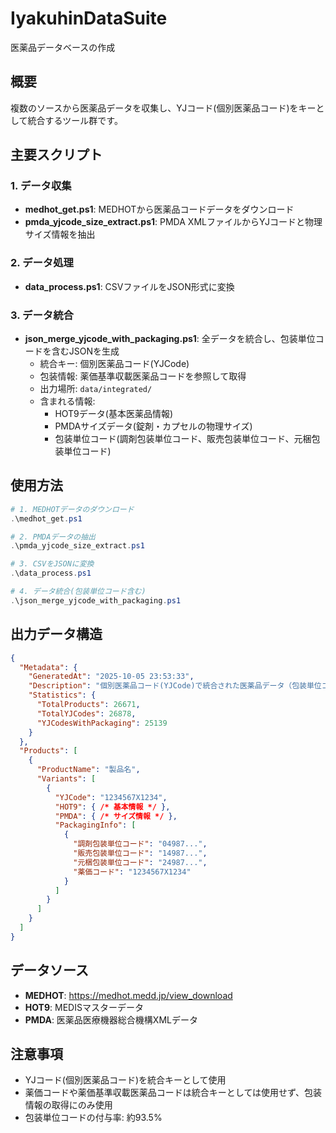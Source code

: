 # IyakuhinDataSuite
医薬品データベースの作成

## 概要
複数のソースから医薬品データを収集し、YJコード(個別医薬品コード)をキーとして統合するツール群です。

## 主要スクリプト

### 1. データ収集
- **medhot_get.ps1**: MEDHOTから医薬品コードデータをダウンロード
- **pmda_yjcode_size_extract.ps1**: PMDA XMLファイルからYJコードと物理サイズ情報を抽出

### 2. データ処理
- **data_process.ps1**: CSVファイルをJSON形式に変換

### 3. データ統合
- **json_merge_yjcode_with_packaging.ps1**: 全データを統合し、包装単位コードを含むJSONを生成
  - 統合キー: 個別医薬品コード(YJCode)
  - 包装情報: 薬価基準収載医薬品コードを参照して取得
  - 出力場所: `data/integrated/`
  - 含まれる情報:
    - HOT9データ(基本医薬品情報)
    - PMDAサイズデータ(錠剤・カプセルの物理サイズ)
    - 包装単位コード(調剤包装単位コード、販売包装単位コード、元梱包装単位コード)

## 使用方法

```powershell
# 1. MEDHOTデータのダウンロード
.\medhot_get.ps1

# 2. PMDAデータの抽出
.\pmda_yjcode_size_extract.ps1

# 3. CSVをJSONに変換
.\data_process.ps1

# 4. データ統合(包装単位コード含む)
.\json_merge_yjcode_with_packaging.ps1
```

## 出力データ構造

```json
{
  "Metadata": {
    "GeneratedAt": "2025-10-05 23:53:33",
    "Description": "個別医薬品コード(YJCode)で統合された医薬品データ（包装単位コード含む）",
    "Statistics": {
      "TotalProducts": 26671,
      "TotalYJCodes": 26878,
      "YJCodesWithPackaging": 25139
    }
  },
  "Products": [
    {
      "ProductName": "製品名",
      "Variants": [
        {
          "YJCode": "1234567X1234",
          "HOT9": { /* 基本情報 */ },
          "PMDA": { /* サイズ情報 */ },
          "PackagingInfo": [
            {
              "調剤包装単位コード": "04987...",
              "販売包装単位コード": "14987...",
              "元梱包装単位コード": "24987...",
              "薬価コード": "1234567X1234"
            }
          ]
        }
      ]
    }
  ]
}
```

## データソース
- **MEDHOT**: https://medhot.medd.jp/view_download
- **HOT9**: MEDISマスターデータ
- **PMDA**: 医薬品医療機器総合機構XMLデータ

## 注意事項
- YJコード(個別医薬品コード)を統合キーとして使用
- 薬価コードや薬価基準収載医薬品コードは統合キーとしては使用せず、包装情報の取得にのみ使用
- 包装単位コードの付与率: 約93.5%
